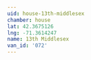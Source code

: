 ```yaml
---
uid: house-13th-middlesex
chamber: house
lat: 42.3675126
lng: -71.3614247
name: 13th Middlesex
van_id: '072'
---
```


